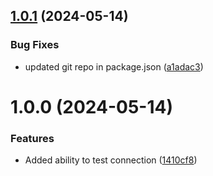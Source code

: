 ## [1.0.1](https://github.com/morganchorlton3/evidence-connector-aws-athena/compare/v1.0.0...v1.0.1) (2024-05-14)


### Bug Fixes

* updated git repo in package.json ([a1adac3](https://github.com/morganchorlton3/evidence-connector-aws-athena/commit/a1adac3a07c54c10b297c7a8eb07ebe6453b5790))

# 1.0.0 (2024-05-14)


### Features

* Added ability to test connection ([1410cf8](https://github.com/morganchorlton3/evidence-connector-aws-athena/commit/1410cf86e6b3e2d4deb0295927c100b813e94c76))
